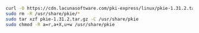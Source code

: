 ﻿```sh
curl -O https://cdn.lacunasoftware.com/pki-express/linux/pkie-1.31.2.tar.gz
sudo rm -R /usr/share/pkie/*
sudo tar xzf pkie-1.31.2.tar.gz -C /usr/share/pkie
sudo chmod -R a=r,a+X,u+w /usr/share/pkie
```
